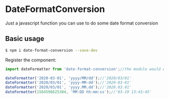# DateFormatConversion
Just a javascript function you can use to do some date format conversion

## Basic usage
```bash
$ npm i date-format-conversion --save-dev
```
Register the component:    
```js
import dateFormatter from 'date-format-conversion';//the module would export a function, you can rename it

dateFormatter('2020-03-01', 'yyyy/MM/dd');//'2020/03/01'
dateFormatter('2020/03/01', 'yyyy-MM-dd');//'2020-03-01'
dateFormatter('2020/03/01', 'yyyy.MM.dd');//'2020.03.01'
dateFormatter(1584596625304, 'MM-DD hh:mm:ss');//'03-19 13:43:45'
```